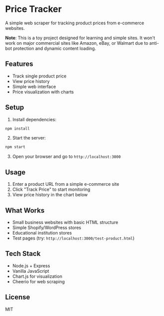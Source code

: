 # Price Tracker

A simple web scraper for tracking product prices from e-commerce websites.

**Note**: This is a toy project designed for learning and simple sites. It won't work on major commercial sites like Amazon, eBay, or Walmart due to anti-bot protection and dynamic content loading.

## Features

- Track single product price
- View price history
- Simple web interface
- Price visualization with charts

## Setup

1. Install dependencies:

```bash
npm install
```

2. Start the server:

```bash
npm start
```

3. Open your browser and go to `http://localhost:3000`

## Usage

1. Enter a product URL from a simple e-commerce site
2. Click "Track Price" to start monitoring
3. View price history in the chart below

## What Works

- Small business websites with basic HTML structure
- Simple Shopify/WordPress stores
- Educational institution stores
- Test pages (try: `http://localhost:3000/test-product.html`)

## Tech Stack

- Node.js + Express
- Vanilla JavaScript
- Chart.js for visualization
- Cheerio for web scraping

## License

MIT
